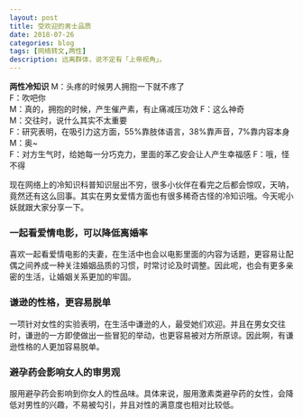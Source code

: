 ```yaml
---
layout: post
title: 受欢迎的男士品质
date: 2018-07-26
categories: blog
tags: [网络转文,两性]
description: 远离群体，说不定有「上帝视角」。
---
```

**两性冷知识**
M：头疼的时候男人拥抱一下就不疼了  
F：吹吧你  
M：真的，拥抱的时候，产生催产素，有止痛减压功效
F：这么神奇  
M：交往时，说什么其实不太重要  
F：研究表明，在吸引力这方面，55%靠肢体语言，38%靠声音，7%靠内容本身
M：奥~  
F：对方生气时，给她每一分巧克力，里面的苯乙安会让人产生幸福感
F：哦，怪不得

现在网络上的冷知识科普知识层出不穷，很多小伙伴在看完之后都会惊叹，天呐，竟然还有这么回事。其实在男女爱情方面也有很多稀奇古怪的冷知识哦。今天呢小妖就跟大家分享一下。
### 一起看爱情电影，可以降低离婚率
喜欢一起看爱情电影的夫妻，在生活中也会以电影里面的内容为话题，更容易让配偶之间养成一种关注婚姻品质的习惯，时常讨论及时调整。因此呢，也会有更多亲密的生活，让婚姻关系更加的牢固。
### 谦逊的性格，更容易脱单
一项针对女性的实验表明，在生活中谦逊的人，最受她们欢迎。并且在男女交往时，谦逊的一方即使做出一些冒犯的举动，也更容易被对方所原谅。因此啊，有谦逊性格的人更加容易脱单。
### 避孕药会影响女人的审男观
服用避孕药会影响到你女人的性品味。具体来说，服用激素类避孕药的女性，会降低对男性的兴趣，不易被勾引，并且对性的满意度也相对比较低。
